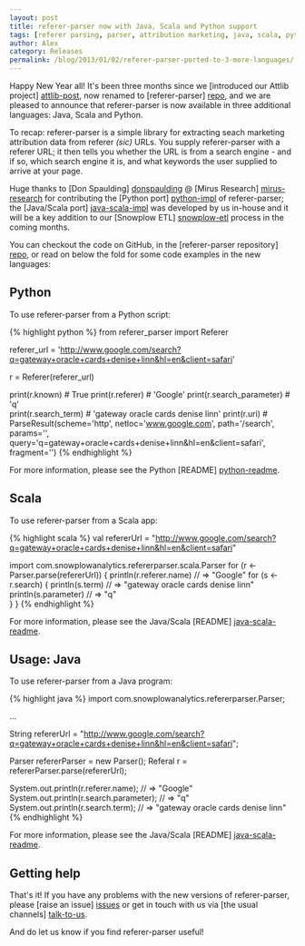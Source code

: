 ```yaml
---
layout: post
title: referer-parser now with Java, Scala and Python support
tags: [referer parsing, parser, attribution marketing, java, scala, python]
author: Alex
category: Releases
permalink: /blog/2013/01/02/referer-parser-ported-to-3-more-languages/
---
```


Happy New Year all! It's been three months since we [introduced our Attlib project] [attlib-post], now renamed to [referer-parser] [repo], and we are pleased to announce that referer-parser is now available in three additional languages: Java, Scala and Python.

To recap: referer-parser is a simple library for extracting seach marketing attribution data from referer _(sic)_ URLs. You supply referer-parser with a referer URL; it then tells you whether the URL is from a search engine - and if so, which search engine it is, and what keywords the user supplied to arrive at your page.

Huge thanks to [Don Spaulding] [donspaulding] @ [Mirus Research] [mirus-research] for contributing the [Python port] [python-impl] of referer-parser; the [Java/Scala port] [java-scala-impl] was developed by us in-house and it will be a key addition to our [Snowplow ETL] [snowplow-etl] process in the coming months.

You can checkout the code on GitHub, in the [referer-parser repository] [repo], or read on below the fold for some code examples in the new languages:

<!--more-->

## Python

To use referer-parser from a Python script:

{% highlight python %}
from referer_parser import Referer

referer_url = 'http://www.google.com/search?q=gateway+oracle+cards+denise+linn&hl=en&client=safari'

r = Referer(referer_url)

print(r.known)              # True
print(r.referer)            # 'Google'
print(r.search_parameter)   # 'q'     
print(r.search_term)        # 'gateway oracle cards denise linn'
print(r.uri)                # ParseResult(scheme='http', netloc='www.google.com', path='/search', params='', query='q=gateway+oracle+cards+denise+linn&hl=en&client=safari', fragment='')
{% endhighlight %}

For more information, please see the Python [README] [python-readme].

## Scala

To use referer-parser from a Scala app:

{% highlight scala %}
val refererUrl = "http://www.google.com/search?q=gateway+oracle+cards+denise+linn&hl=en&client=safari"

import com.snowplowanalytics.refererparser.scala.Parser
for (r <- Parser.parse(refererUrl)) {
  println(r.referer.name)      // => "Google"
  for (s <- r.search) {
    println(s.term)            // => "gateway oracle cards denise linn"
    println(s.parameter)       // => "q"    
  }
}
{% endhighlight %}

For more information, please see the Java/Scala [README] [java-scala-readme].

## Usage: Java

To use referer-parser from a Java program:

{% highlight java %}
import com.snowplowanalytics.refererparser.Parser;

...

  String refererUrl = "http://www.google.com/search?q=gateway+oracle+cards+denise+linn&hl=en&client=safari";

  Parser refererParser = new Parser();
  Referal r = refererParser.parse(refererUrl);

  System.out.println(r.referer.name);       // => "Google"
  System.out.println(r.search.parameter);   // => "q"    
  System.out.println(r.search.term);        // => "gateway oracle cards denise linn"
{% endhighlight %}

For more information, please see the Java/Scala [README] [java-scala-readme].

## Getting help

That's it! If you have any problems with the new versions of referer-parser, please [raise an issue] [issues] or get in touch with us via [the usual channels] [talk-to-us].

And do let us know if you find referer-parser useful!

[attlib-post]: /blog/2012/10/11/attlib-0.0.1-released/

[donspaulding]: https://github.com/donspaulding
[mirus-research]: http://mirusresearch.com/

[repo]: https://github.com/snowplow/referer-parser
[python-impl]: https://github.com/snowplow/referer-parser/tree/master/python
[python-readme]: https://github.com/snowplow/referer-parser/blob/master/python/README.md
[java-scala-impl]: https://github.com/snowplow/referer-parser/tree/master/java-scala
[java-scala-readme]: https://github.com/snowplow/referer-parser/blob/master/java-scala/README.md

[snowplow-etl]: https://github.com/snowplow/snowplow/wiki/etl

[talk-to-us]: https://github.com/snowplow/snowplow/wiki/Talk-to-us
[issues]: https://github.com/snowplow/referer-parser/issues
